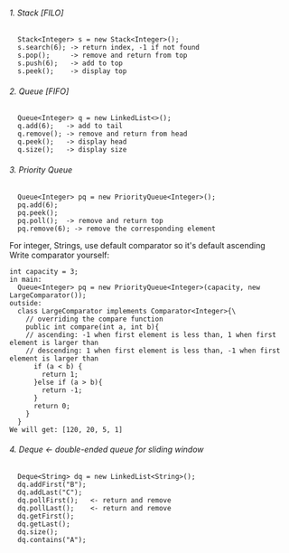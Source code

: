 ###### 1. Stack [FILO]
```
  Stack<Integer> s = new Stack<Integer>();
  s.search(6); -> return index, -1 if not found
  s.pop();     -> remove and return from top
  s.push(6);   -> add to top
  s.peek();    -> display top
 ```
###### 2. Queue [FIFO]
```
  Queue<Integer> q = new LinkedList<>();
  q.add(6);   -> add to tail
  q.remove(); -> remove and return from head
  q.peek();   -> display head
  q.size();   -> display size
  ```
###### 3. Priority Queue
```
  Queue<Integer> pq = new PriorityQueue<Integer>();
  pq.add(6);
  pq.peek();
  pq.poll();  -> remove and return top
  pq.remove(6); -> remove the corresponding element
  ```
  For integer, Strings, use default comparator so it's default ascending  
  Write comparator yourself:
  ```
  int capacity = 3;
  in main:
    Queue<Integer> pq = new PriorityQueue<Integer>(capacity, new LargeComparator());
  outside:
    class LargeComparator implements Comparator<Integer>{\
      // overriding the compare function
      public int compare(int a, int b){
      // ascending: -1 when first element is less than, 1 when first element is larger than
      // descending: 1 when first element is less than, -1 when first element is larger than
        if (a < b) {
          return 1;
        }else if (a > b){
          return -1;
        }
        return 0;
      }
    }
  We will get: [120, 20, 5, 1]
  ```
###### 4. Deque   <- double-ended queue for sliding window
```
  Deque<String> dq = new LinkedList<String>();
  dq.addFirst("B");
  dq.addLast("C");
  dq.pollFirst();   <- return and remove
  dq.pollLast();    <- return and remove
  dq.getFirst();
  dq.getLast();
  dq.size();
  dq.contains("A");
```
